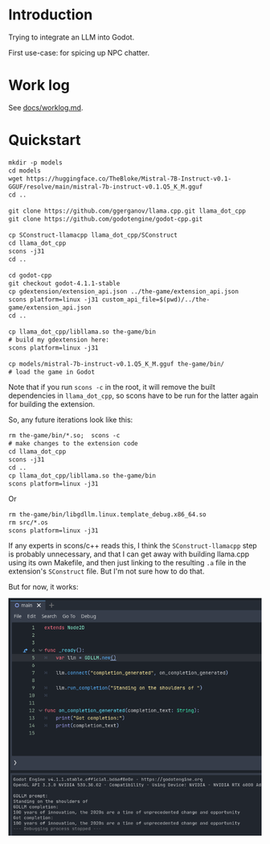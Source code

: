 # Introduction

Trying to integrate an LLM into Godot.

First use-case: for spicing up NPC chatter.

# Work log

See [docs/worklog.md](docs/worklog.md).

# Quickstart

```
mkdir -p models
cd models
wget https://huggingface.co/TheBloke/Mistral-7B-Instruct-v0.1-GGUF/resolve/main/mistral-7b-instruct-v0.1.Q5_K_M.gguf
cd ..

git clone https://github.com/ggerganov/llama.cpp.git llama_dot_cpp
git clone https://github.com/godotengine/godot-cpp.git

cp SConstruct-llamacpp llama_dot_cpp/SConstruct
cd llama_dot_cpp
scons -j31
cd ..

cd godot-cpp
git checkout godot-4.1.1-stable
cp gdextension/extension_api.json ../the-game/extension_api.json
scons platform=linux -j31 custom_api_file=$(pwd)/../the-game/extension_api.json
cd ..

cp llama_dot_cpp/libllama.so the-game/bin
# build my gdextension here:
scons platform=linux -j31

cp models/mistral-7b-instruct-v0.1.Q5_K_M.gguf the-game/bin/
# load the game in Godot
```

Note that if you run `scons -c` in the root, it will remove the built dependencies in `llama_dot_cpp`, so scons have to be run for the latter again for building the extension.

So, any future iterations look like this:

```
rm the-game/bin/*.so;  scons -c
# make changes to the extension code
cd llama_dot_cpp
scons -j31
cd ..
cp llama_dot_cpp/libllama.so the-game/bin
scons platform=linux -j31
```

Or

```
rm the-game/bin/libgdllm.linux.template_debug.x86_64.so
rm src/*.os
scons platform=linux -j31
```

If any experts in scons/c++ reads this, I think the `SConstruct-llamacpp` step is probably unnecessary, and that I can get away with building llama.cpp using its own Makefile, and then just linking to the resulting `.a` file in the extension's `SConstruct` file. But I'm not sure how to do that.

But for now, it works:

![It works](docs/it_works.png)
